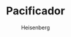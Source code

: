 ---
layout: post
author: Heisenberg
category: Séries
post_date: '2022-04-15T17:27:05.389Z'
post_modified: '2022-04-15T17:27:05.389Z'
title: Pacificador
description: 'A série explorará as origens do Pacificador, um homem que acredita na paz a qualquer custo - não importa quantas pessoas ele tenha que matar para obtê-la.'
poster_path: /uEN0BR0nz9GB5dCmBuxsxC7cd7n.jpg
tmdb_id: 110492
imdb_id: tt13146488
runtime: 46
release_date: '2022-01-13'
genres:
  - Ação
  - Comédia
  - Drama
  - Ficção científica
casts:
  - John Cena
  - Danielle Brooks
  - Freddie Stroma
  - Chukwudi Iwuji
  - Jennifer Holland
  - Steve Agee
crews:
  - James Gunn
trailer: aRHeECoV8Vk
certification: 16
adult: false
vote_average: 8.5
vote_count: 1571
qualitys:
  - 1080p
  - 720p
audios:
  - Dual Áudio
  - Português
  - Inglês
extensions:
  - mkv
  - mp4
---